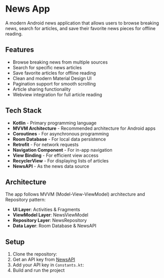 # News App
A modern Android news application that allows users to browse breaking news, search for articles, and save their favorite news pieces for offline reading.

## Features
- Browse breaking news from multiple sources
- Search for specific news articles
- Save favorite articles for offline reading
- Clean and modern Material Design UI
- Pagination support for smooth scrolling
- Article sharing functionality
- Webview integration for full article reading

## Tech Stack
- **Kotlin** - Primary programming language
- **MVVM Architecture** - Recommended architecture for Android apps
- **Coroutines** - For asynchronous programming
- **Room Database** - For local data persistence
- **Retrofit** - For network requests
- **Navigation Component** - For in-app navigation
- **View Binding** - For efficient view access
- **RecyclerView** - For displaying lists of articles
- **NewsAPI** - As the news data source

## Architecture
The app follows MVVM (Model-View-ViewModel) architecture and Repository pattern:
- **UI Layer**: Activities & Fragments
- **ViewModel Layer**: NewsViewModel
- **Repository Layer**: NewsRepository
- **Data Layer**: Room Database & NewsAPI

## Setup
1. Clone the repository:
2. Get an API key from [NewsAPI](https://newsapi.org/)
3. Add your API key in `Constants.kt`:
4. Build and run the project
